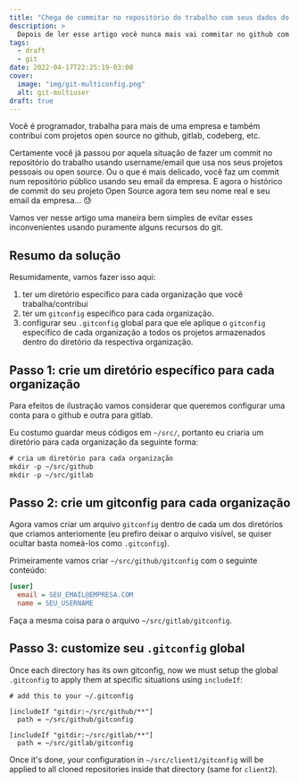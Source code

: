 ```yaml
---
title: "Chega de commitar no repositório do trabalho com seus dados do github (e vice-versa)!"
description: >
  Depois de ler esse artigo você nunca mais vai commitar no github com seu email do trabalho!
tags:
  - draft
  - git
date: 2022-04-17T22:25:19-03:00
cover:
  image: "img/git-multiconfig.png"
  alt: git-multiuser
draft: true
---
```


Você é programador, trabalha para mais de uma empresa e também contribui com projetos open source no github, gitlab, codeberg, etc.

Certamente você já passou por aquela situação de fazer um commit no repositório do trabalho usando username/email que usa nos seus projetos pessoais ou open source. Ou o que é mais delicado, você faz um commit num repositório público usando seu email da empresa. E agora o histórico de commit do seu projeto Open Source agora tem seu nome real e seu email da empresa... 😓

Vamos ver nesse artigo uma maneira bem simples de evitar esses inconvenientes usando puramente alguns recursos do git.

## Resumo da solução

Resumidamente, vamos fazer isso aqui:

1. ter um diretório específico para cada organização que você trabalha/contribui
2. ter um `gitconfig` específico para cada organização.
3. configurar seu `.gitconfig` global para que ele aplique o `gitconfig` específico de cada organização a todos os projetos armazenados dentro do diretório da respectiva organização.


## Passo 1: crie um diretório específico para cada organização

Para efeitos de ilustração vamos considerar que queremos configurar uma conta para o github e outra para gitlab.

Eu costumo guardar meus códigos em `~/src/`, portanto eu criaria um diretório para cada organização da seguinte forma:
```txt
# cria um diretório para cada organização
mkdir -p ~/src/github
mkdir -p ~/src/gitlab
```

## Passo 2: crie um gitconfig para cada organização

Agora vamos criar um arquivo `gitconfig` dentro de cada um dos diretórios que criamos anteriomente (eu prefiro deixar o arquivo visível, se quiser ocultar basta nomeá-los como `.gitconfig`).

Primeiramente vamos criar `~/src/github/gitconfig` com o seguinte conteúdo:
```ini
[user]
  email = SEU_EMAIL@EMPRESA.COM
  name = SEU_USERNAME
```

Faça a mesma coisa para o arquivo `~/src/gitlab/gitconfig`.


## Passo 3: customize seu `.gitconfig` global

Once each directory has its own gitconfig, now we must setup the global `.gitconfig` to apply them at specific situations using `includeIf`:

```
# add this to your ~/.gitconfig

[includeIf "gitdir:~/src/github/**"]
  path = ~/src/github/gitconfig

[includeIf "gitdir:~/src/gitlab/**"]
  path = ~/src/gitlab/gitconfig
```

Once it's done, your configuration in `~/src/client1/gitconfig` will be applied to all cloned repositories inside that directory (same for `client2`).

